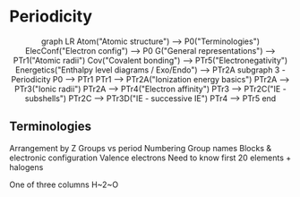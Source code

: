# Periodicity

<center>

<mermaid>
graph LR
    Atom("Atomic structure") --> P0("Terminologies")
    ElecConf("Electron config") --> P0
    G("General representations") --> PTr1("Atomic radii")
    Cov("Covalent bonding") --> PTr5("Electronegativity")
    Energetics("Enthalpy level diagrams / Exo/Endo") --> PTr2A
    subgraph 3 - Periodicity 
        P0 --> PTr1
        PTr1 --> PTr2A("Ionization energy basics")
        PTr2A --> PTr3("Ionic radii")
        PTr2A --> PTr4("Electron affinity")
        PTr3 --> PTr2C("IE - subshells")
        PTr2C --> PTr3D("IE - successive IE")
        PTr4 --> PTr5
    end
</mermaid>

</center>

## Terminologies

Arrangement by Z
Groups vs period
Numbering
Group names
Blocks & electronic configuration
Valence electrons
Need to know first 20 elements + halogens

<div class="container">
<div class="row">
<div class="col-sm">

One of three columns H~2~O

</div>

<div class="col-sm">

</div>

<div class="col-sm">

</div>
</div>
</div>

